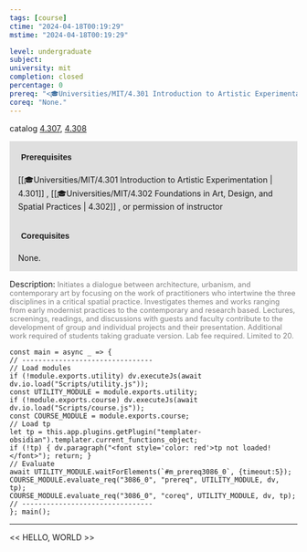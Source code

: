 ```yaml
---
tags: [course]
ctime: "2024-04-18T00:19:29"
mstime: "2024-04-18T00:19:29"

level: undergraduate
subject: 
university: mit
completion: closed
percentage: 0
prereq: "<🎓Universities/MIT/4.301 Introduction to Artistic Experimentation> , <🎓Universities/MIT/4.302 Foundations in Art, Design, and Spatial Practices> , or permission of instructor"
coreq: "None."
---
```


catalog [4.307](http://student.mit.edu/catalog/m4c.html#4.307), [4.308](http://student.mit.edu/catalog/m4c.html#4.308)

<span style="display: block; padding: 15px; background-color: rgb(100, 100, 100, 0.2);"><font id="m_prereq3086_0" style="display: block; font-family: Arial, sans-serif; font-weight: bold; padding: 5px">Prerequisites</font><br><span id="prereq3086_0">[[🎓Universities/MIT/4.301 Introduction to Artistic Experimentation | 4.301]] , [[🎓Universities/MIT/4.302 Foundations in Art, Design, and Spatial Practices | 4.302]] , or permission of instructor</span></span>
<span style="display: block; padding: 15px; background-color: rgb(100, 100, 100, 0.2);"><font id="m_coreq3086_0" style="display: block; font-family: Arial, sans-serif; font-weight: bold; padding: 5px">Corequisites</font><br><span id="coreq3086_0">None.</span></span>

<font style="">Description:</font>
<font style="color: grey; font-size: 0.8rem;">Initiates a dialogue between architecture, urbanism, and contemporary art by focusing on the work of practitioners who intertwine the three disciplines in a critical spatial practice. Investigates themes and works ranging from early modernist practices to the contemporary and research based. Lectures, screenings, readings, and discussions with guests and faculty contribute to the development of group and individual projects and their presentation. Additional work required of students taking graduate version. Lab fee required. Limited to 20.</font>

```dataviewjs
const main = async _ => {
// --------------------------------
// Load modules
if (!module.exports.utility) dv.executeJs(await dv.io.load("Scripts/utility.js"));
const UTILITY_MODULE = module.exports.utility;
if (!module.exports.course) dv.executeJs(await dv.io.load("Scripts/course.js"));
const COURSE_MODULE = module.exports.course;
// Load tp
let tp = this.app.plugins.getPlugin("templater-obsidian").templater.current_functions_object;
if (!tp) { dv.paragraph("<font style='color: red'>tp not loaded!</font>"); return; }
// Evaluate
await UTILITY_MODULE.waitForElements(`#m_prereq3086_0`, {timeout:5});
COURSE_MODULE.evaluate_req("3086_0", "prereq", UTILITY_MODULE, dv, tp);
COURSE_MODULE.evaluate_req("3086_0", "coreq", UTILITY_MODULE, dv, tp);
// --------------------------------
}; main();
```

---

<< HELLO, WORLD >>
